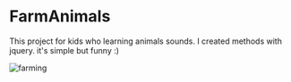 # FarmAnimals
This project for kids who learning animals sounds.
I created methods with jquery.
it's simple but funny :)


![farming](https://user-images.githubusercontent.com/74016654/210526438-6b692a53-0018-4b65-9f91-29b4ac322593.JPG)

